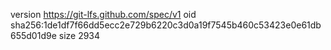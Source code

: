 version https://git-lfs.github.com/spec/v1
oid sha256:1de1df7f66dd5ecc2e729b6220c3d0a19f7545b460c53423e0e61db655d01d9e
size 2934
